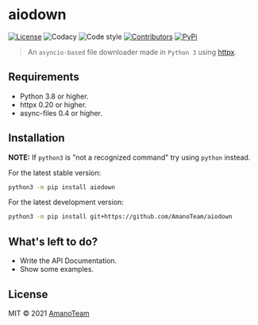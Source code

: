 # aiodown

[![License](https://img.shields.io/github/license/AmanoTeam/aiodown)](https://github.com/AmanoTeam/aiodown/raw/main/LICENSE)
![Codacy](https://app.codacy.com/project/badge/Grade/9333a571fcf442c78ac2fc9802d3ded3)
![Code style](https://img.shields.io/badge/code%20style-black-000000.svg)
[![Contributors](https://img.shields.io/github/contributors/AmanoTeam/aiodown.svg)](https://github.com/AmanoTeam/aiodown/graphs/contributors)
[![PyPi](https://badge.fury.io/py/aiodown.svg)](https://pypi.org/project/aiodown/)

> An `asyncio-based` file downloader made in `Python 3` using [httpx](https://github.com/encode/httpx).

## Requirements

- Python 3.8 or higher.
- httpx 0.20 or higher.
- async-files 0.4 or higher.

## Installation

**NOTE:** If `python3` is "not a recognized command" try using `python` instead.

For the latest stable version:

```sh
python3 -m pip install aiodown
```

For the latest development version:

```sh
python3 -m pip install git+https://github.com/AmanoTeam/aiodown
```

## What's left to do?

- Write the API Documentation.
- Show some examples.

## License

MIT © 2021 [AmanoTeam](https://github.com/AmanoTeam)
